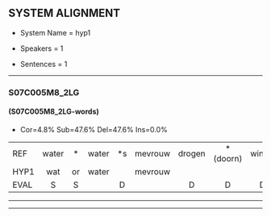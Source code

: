 
## SYSTEM ALIGNMENT

- System Name = hyp1

- Speakers = 1

- Sentences = 1

---

### S07C005M8_2LG

#### (S07C005M8_2LG-words)

- Cor=4.8%	Sub=47.6%	Del=47.6%	Ins=0.0%

|  |  |  |  |  |  |  |  |  |  |  |  |  |  |  |  |  |  |  |  |  |  |  |  |  |  |  |  |  |  |  |  |  |  |  |  |  |  |  |  |  |  |  |  |  |  |  |  |  |  |  |  |  |  |  |  |  |  |  |  |  |  |  |  |  |  |  |  |  |  |  |  |  |  |  |  |  |  |  |  |  |  |  |  |  |  |  |  |  |  |  |  |  |  |  |  |  |  |  |  |  |  |  |  |  |  |  |  |  |  |  |  |  |  |  |  |  |  |  |  |  |  |  |  |  |  |  |  |  |  |  |  |  |  |  |  |  |  |  |  |  |  |  |  |  |  |  |  |
|:--- |:---:|:---:|:---:|:---:|:---:|:---:|:---:|:---:|:---:|:---:|:---:|:---:|:---:|:---:|:---:|:---:|:---:|:---:|:---:|:---:|:---:|:---:|:---:|:---:|:---:|:---:|:---:|:---:|:---:|:---:|:---:|:---:|:---:|:---:|:---:|:---:|:---:|:---:|:---:|:---:|:---:|:---:|:---:|:---:|:---:|:---:|:---:|:---:|:---:|:---:|:---:|:---:|:---:|:---:|:---:|:---:|:---:|:---:|:---:|:---:|:---:|:---:|:---:|:---:|:---:|:---:|:---:|:---:|:---:|:---:|:---:|:---:|:---:|:---:|:---:|:---:|:---:|:---:|:---:|:---:|:---:|:---:|:---:|:---:|:---:|:---:|:---:|:---:|:---:|:---:|:---:|:---:|:---:|:---:|:---:|:---:|:---:|:---:|:---:|:---:|:---:|:---:|:---:|:---:|:---:|:---:|:---:|:---:|:---:|:---:|:---:|:---:|:---:|:---:|:---:|:---:|:---:|:---:|:---:|:---:|:---:|:---:|:---:|:---:|:---:|:---:|:---:|:---:|:---:|:---:|:---:|:---:|:---:|:---:|:---:|:---:|:---:|:---:|:---:|:---:|:---:|:---:|:---:|:---:|:---:|:---:|:---:|
| REF | water | * | water | *s | mevrouw | drogen | *(doorn) | winkel | * | winkel | auto | * | * | schouders*(schouder) | *s | verhaal | koning | * | koning | moeilijk | *(konijn) | * | * | *s | * | speelplaats | * | * | * | * | speelplaats | drinken | * | * | * | * | * | hoofdpijn | regen | * | * | * | regen | * | * | * | * | * | * | vliegtuig | stoppen | * | * | * | * | stoppen | opnieuw | * | opnieuw | *s | *s | * | sneeuwen | moeder | * | liedje | *s | * | potlood | * | *s | * | * | * | * | * | * | *s | * | * | *s | * | * | * | *(wringer) | dichtbij | * | * | meisje | *s | chauffeur | muziek | waarom | * | * | *s | waarom | scheuren*(scheur) | scheuren | lawaai | * | * | * | * | * | * | * | * | * | * | * | *s | zwemmen | * | * | * | * | appel | cola | * | cola | kussen | * | * | * | kussen | eerste*(een) | *s | kleuren | * | *s | kleuren | voetbal | * | * | *x | *x | *x | *x | voetbal | * | *s | * | * | * | * | vlinder |
| HYP1 | wat | or | water |  | mevrouw |  |  |  |  |  |  |  |  |  |  |  |  |  |  |  |  |  |  |  |  |  |  |  |  |  | tor | ton | wien | i | al | ato | gade | veraal | kome | kou | kornu | onijn | cnijk | wij | pee | lat | dum | in | en | ri | ken | u | hoofdi | egen | niehtug | stoppen |  |  | opopnie | zo | shoe | goi | sneeuwen |  |  |  |  |  |  |  |  |  |  |  |  |  |  |  |  |  |  |  |  | mooiten | moeter | e | geluid | bel | e | o | a | fit | tin | smeisje | cafier | nusik | waarom |  |  |  |  |  |  |  |  |  |  |  |  |  |  |  |  | s | gara | nu? | luwan | an | was | aast | wemennu | duurwerk | vek | abun | kni | oi | kola | kusen | e | sirkus | serkus | kleuren | voren | bal | voorbal | g | de | volgende | was | voetbal |  |  |  |  |  |  | flinda |
| EVAL | S | S |  | D |  | D | D | D | D | D | D | D | D | D | D | D | D | D | D | D | D | D | D | D | D | D | D | D | D | D | S | S | S | S | S | S | S | S | S | S | S | S | S | S | S | S | S | S | S | S | S | S | S | S | S |  | D | D | S | S | S | S |  | D | D | D | D | D | D | D | D | D | D | D | D | D | D | D | D | D | D | D | D | S | S | S | S | S | S | S | S | S | S | S | S | S |  | D | D | D | D | D | D | D | D | D | D | D | D | D | D | D | D | S | S | S | S | S | S | S | S | S | S | S | S | S | S | S | S | S | S |  | S | S | S | S | S | S | S |  | D | D | D | D | D | D | S |
---

---
